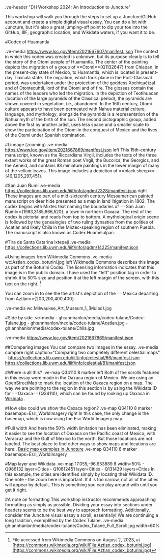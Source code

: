 .ve-header "DH Workshop 2024: An Introduction to Juncture"

This workshop will walk you through the steps to set up a Juncture/GitHub account and create a simple digital visual essay. You can do a lot with Juncture, but it's also a great jumping-off point to dip your toe into the GitHub, IIIF, geographic location, and Wikidata waters, if you want it to be. 

#Codex of Huamantla

.ve-media https://www.loc.gov/item/2021667607/manifest.json
The context in which this codex was created is unknown, but its purpose clearly is to tell the story of the Otomi people of Huamantla. The center of the painting depicts the migration of a group of ==Otomi=={Q1132647} from Chiapan, in the present-day state of Mexico, to Huamantla, which is located in present-day Tlaxcala state. The migration, which took place in the Post-Classical period, was undertaken under the protection of the goddess Xochiquétzal and of Otontecuhtli, lord of the Otomi and of fire. The glosses contain the names of the leaders who led the migration. In the depiction of Teotihuacan (location of the large pyramids of the Classical period), the pyramids are shown covered in vegetation, i.e., abandoned. In the 16th century, Otomi culture appears to have been permeated with Nahua material culture, language, and mythology; alongside the pyramids is a representation of the Nahua myth of the birth of the sun. The second pictographic group, added above the first by another artist, uses less space and a smaller scale to show the participation of the Otomi in the conquest of Mexico and the lives of the Otomi under Spanish domination.

#Lineage (zooming)
.ve-media https://www.loc.gov/item/2021667869/manifest.json left 
This 15th-century manuscript, known as the Riccardiana Virgil, includes the texts of the three extant works of the great Roman poet Virgil, the Bucolics, the Georgics, and the Aeneid, and contains 88 miniature paintings in the lower margin of many of the vellum leaves. This image includes a depiction of ==black sheep=={49,1205,297,451}.  

#San Juan Ñumí
.ve-media https://collections.lib.uwm.edu/iiif/info/agdm/2328/manifest.json right
These images are part of a mid-sixteenth century Mesoamerican painted manuscript on deer hide presented as a map in land litigation in 1802. The codex begins with Mixtec text naming the boundaries of ==San Juan Ñumí=={1983,3185,666,520}, a town in northern Oaxaca. The rest of the codex is pictorial and reads from top to bottom. A mythological origin scene is followed by the genealogies of two ruling dynasties from the polities of Acatlán and likely Chila in the Mixtec-speaking region of southern Puebla. The manuscript is also known as Codex Huamelulpan.

#Tira de Santa Catarina Ixtepeji
.ve-media https://collections.lib.uwm.edu/iiif/info/agdm/14325/manifest.json


#Using images from Wikimedia Commons
.ve-media wc:Aztlan_codex_boturini.jpg left
Wikimedia Commons describes this image as part of the Boturini Codex. The licensing information indicates that this image is in the public domain. I have used the "left" position tag in order to shrink it to 50% size and position it at the left margin of the screen, with this text on the right. [^1]

You can zoom in to see the the artist's depiction of the ==Mexica departing from Aztlán=={200,200,400,400}.

.ve-media wc:Milwaukee_Art_Museum_1_(Mulad).jpg

#Side by side
.ve-media 
    - gh:annhanlon/media/codex-tulane/Codex-Tulane.jpg
    - gh:annhanlon/media/codex-tulane/Acatlan.jpg
    - gh:annhanlon/media/codex-tulane/Chila.jpg

.ve-media https://www.loc.gov/item/2021667869/manifest.json

##Comparing images
You can compare two images in the essay. 
.ve-media compare right caption="Comparing two completely different celestial maps"
    - https://collections.lib.uwm.edu/iiif/info/celestial/66/manifest.json
    - https://collections.lib.uwm.edu/iiif/info/celestial/81/manifest.json


#Where is all this?
.ve-map Q34110 8 marker left
Both of the scrolls featured in this essay were made in the Oaxaca region of Mexico. We are using an OpenStreetMap to mark the location of the Oaxaca region on a map. The way we are pointing to the region in this section is by using the Wikidata ID for ==Oaxaca=={Q34110}, which can be found by looking up Oaxaca in [Wikidata](https://www.wikidata.org/) . 

#How else could we show the Oaxaca region?
.ve-map  Q34110 8 marker basemaps=Esri_WorldImagery right
In this case, the only change is the basemap, which is now using the Esri World Imagery map.

#Full width
And here the 50% width limitation has been eliminated, making it easier to see the location of Oaxaca on the Pacific coast of Mexico, with Veracruz and the Gulf of Mexico to the north. But those locations are not labeled. The best place to find other ways to show maps and locations are here:. [Basic map examples in Juncture](https://www.juncture-digital.org/components/map?id=basic-map-examples)
.ve-map  Q34110 8 marker basemaps=Esri_WorldImagery 

#Map layer and Wikidata
.ve-map 17.055,-96.653889 8 width=50% 
    - Q986132 layer=Cities
    - Q10812451 layer=Cities
    - Q131429 layers=Cities
In this example, the cities are identified simply by locating their Wikidata ID. One note - the zoom here is important. If it is too narrow, not all of the cities will appear by default. This is something you can play around with until you get it right.     

[^1]: File accessed from Wikimedia Commons on August 2, 2023, at [https://commons.wikimedia.org/wiki/File:Aztlan_codex_boturini.jpg](https://commons.wikimedia.org/wiki/File:Aztlan_codex_boturini.jpg)

#A note on formatting
This workshop instructor recommends approaching formatting as simply as possible. Dividing your essay into sections under headers seems to be the best way to approach formatting. Additionally, consider the Juncture visual essay a scroll, essentially! We are continuing a long tradition, exemplified by the Codex Tulane.
.ve-media gh:annhanlon/media/codex-tulane/Codex_Tulane_Full_Scroll.jpg width=60%


